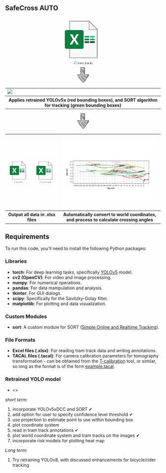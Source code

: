 

## **SafeCross AUTO**


<div align="center">
    <img src="../images/xlsx_tracks.png" width="150" />
</div>

<div align="center">
    <img src="../images/down-arrow-png-down-arrow-sketch-free-icon-512.png" width="50" />
</div>



<div align="center">
    <table>
        <tr>
            <td><img src="../images/SafeCross AUTO.gif" width="500" /></td> 
        </tr>
        <tr>
            <th>Applies retrained YOLOv5x (red bounding boxes), and SORT algorithm for tracking (green bounding boxes)</th>
        </tr>
    </table>
</div>


<div align="center">
    <img src="../images/down-arrow-png-down-arrow-sketch-free-icon-512.png" width="50" />
</div>




<div align="center">
    <table>
        <tr>
            <td><img src="../images/xlsx_annotationsandcrossings.png" width="300" /></td>
            <td><img src="../SafeCross AUTO/example output/287ALL/Sceneplot_WorldCoords.png" width="600" /></td> 
        </tr>
        <tr>
            <th>Output all data in .xlsx files</th>
            <th>Automatically convert to world coordinates, and process to calculate crossing angles</th>
        </tr>
    </table>
</div>


## Requirements

To run this code, you'll need to install the following Python packages:

### Libraries
- **torch**: For deep learning tasks, specifically [YOLOv5](https://github.com/ultralytics/yolov5) model.
- **cv2 (OpenCV)**: For video and image processing.
- **numpy**: For numerical operations.
- **pandas**: For data manipulation and analysis.
- **tkinter**: For GUI dialogs.
- **scipy**: Specifically for the Savitzky-Golay filter.
- **matplotlib**: For plotting and data visualization.

### Custom Modules
- **sort**: A custom module for SORT ([Simple Online and Realtime Tracking](https://github.com/abewley/sort)).

### File Formats
- **Excel files (.xlsx)**: For reading tram track data and writing annotations.
- **TACAL files (.tacal)**: For camera calibration parameters for tomography transformation - can be obtained from the [T-calibration](https://bitbucket.org/TrafficAndRoads/tanalyst/downloads/) tool, or similar, so long as the format is of the form [example.tacal](https://github.com/KevGildea/SafeCross/blob/main/SafeCross%20AUTO/example%20data/Dublin/tacal/example.tacal).

### **Retrained YOLO model**
- <>




_short term:_
1. incorporate YOLOv5xDCC and SORT ✔
2. add option for user to specify confidence level threshold ✔
3. use projection to estimate point to use within bounding box
5. plot coordinate system
6. read in tram track annotations ✔
7. plot world coordinate system and tram tracks on the images ✔
8. incorporate risk models for plotting heat map




_Long term:_
1. Try retraining YOLOv8, with discussed enhancements for bicycle/rider tracking

